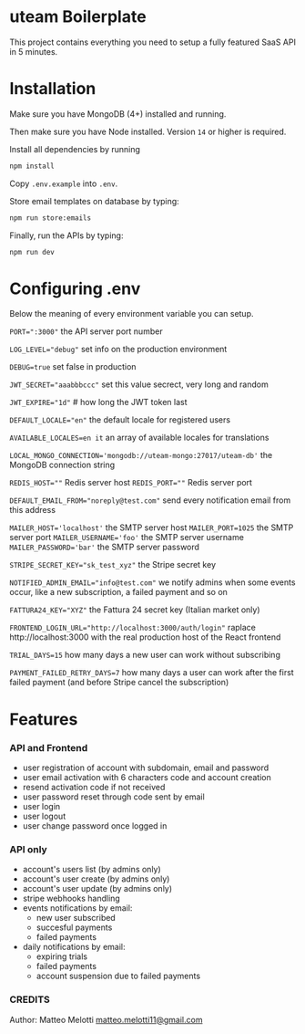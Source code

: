 # uteam Boilerplate

This project contains everything you need to setup a fully featured SaaS API in 5 minutes.

# Installation

Make sure you have MongoDB (4+) installed and running.

Then make sure you have Node installed. Version `14` or higher is required.

Install all dependencies by running

```bash
npm install
```

Copy `.env.example` into `.env`.

Store email templates on database by typing:

```bash
npm run store:emails
```

Finally, run the APIs by typing:

```bash
npm run dev
```

# Configuring .env

Below the meaning of every environment variable you can setup.

`PORT=":3000"` the API server port number

`LOG_LEVEL="debug"` set info on the production environment

`DEBUG=true` set false in production

`JWT_SECRET="aaabbbccc"` set this value secrect, very long and random

`JWT_EXPIRE="1d"` # how long the JWT token last

`DEFAULT_LOCALE="en"` the default locale for registered users

`AVAILABLE_LOCALES=en it` an array of available locales for translations

`LOCAL_MONGO_CONNECTION='mongodb://uteam-mongo:27017/uteam-db'` the MongoDB connection string

`REDIS_HOST=""` Redis server host
`REDIS_PORT=""` Redis server port

`DEFAULT_EMAIL_FROM="noreply@test.com"` send every notification email from this address

`MAILER_HOST='localhost'` the SMTP server host
`MAILER_PORT=1025` the SMTP server port
`MAILER_USERNAME='foo'` the SMTP server username
`MAILER_PASSWORD='bar'` the SMTP server password

`STRIPE_SECRET_KEY="sk_test_xyz"` the Stripe secret key

`NOTIFIED_ADMIN_EMAIL="info@test.com"` we notify admins when some events occur, like a new subscription, a failed payment and so on

`FATTURA24_KEY="XYZ"` the Fattura 24 secret key (Italian market only)

`FRONTEND_LOGIN_URL="http://localhost:3000/auth/login"` raplace http://localhost:3000 with the real production host of the React frontend

`TRIAL_DAYS=15` how many days a new user can work without subscribing

`PAYMENT_FAILED_RETRY_DAYS=7` how many days a user can work after the first failed payment (and before Stripe cancel the subscription)

# Features

### API and Frontend

- user registration of account with subdomain, email and password
- user email activation with 6 characters code and account creation
- resend activation code if not received
- user password reset through code sent by email
- user login
- user logout
- user change password once logged in

### API only

- account's users list (by admins only)
- account's user create (by admins only)
- account's user update (by admins only)
- stripe webhooks handling
- events notifications by email:
  - new user subscribed
  - succesful payments
  - failed payments
- daily notifications by email:
  - expiring trials
  - failed payments
  - account suspension due to failed payments

### CREDITS

Author: Matteo Melotti <matteo.melotti11@gmail.com>

